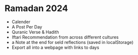 # Ramadan 2024

- Calender
- A Post Per Day
- Quranic Verse & Hadith
- Iftari Recommendation from across different cultures
- a Note at the end for seld reflections (saved in localStorage)
- Export all into a webpage with links to days

